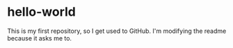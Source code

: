 # hello-world
This is my first repository, so I get used to GitHub.
I'm modifying the readme because it asks me to.
